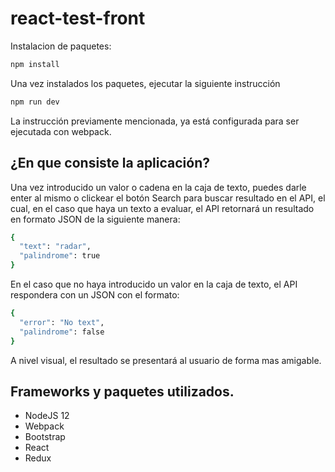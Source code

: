 # react-test-front

Instalacion de paquetes: 

```bash
npm install
```

Una vez instalados los paquetes, ejecutar la siguiente instrucción
```bash
npm run dev
```

La instrucción previamente mencionada, ya está configurada para ser ejecutada con webpack.

## ¿En que consiste la aplicación?

Una vez introducido un valor o cadena en la caja de texto, puedes darle enter al mismo o clickear el botón Search para buscar resultado en el API, el cual, en el caso que haya un texto a evaluar, el API retornará un resultado en formato JSON de la siguiente manera: 
```bash
{
  "text": "radar",
  "palindrome": true
}
```

En el caso que no haya introducido un valor en la caja de texto, el API respondera con un JSON con el formato: 
```bash
{
  "error": "No text",
  "palindrome": false
}
```
A nivel visual, el resultado se presentará al usuario de forma mas amigable.

## Frameworks y paquetes utilizados.
- NodeJS 12
- Webpack
- Bootstrap
- React
- Redux
